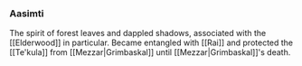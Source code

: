 ### Aasimti

The spirit of forest leaves and dappled shadows, associated with the [[Elderwood]] in particular. Became entangled with [[Rai]] and protected the [[Te'kula]] from [[Mezzar|Grimbaskal]] until [[Mezzar|Grimbaskal]]'s death. 
